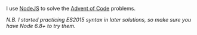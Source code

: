 I use [NodeJS](https://nodejs.org/en/) to solve the [Advent of Code](http://adventofcode.com/) problems.

*N.B. I started practicing ES2015 syntax in later solutions, so make sure you have Node 6.8+ to try them.*